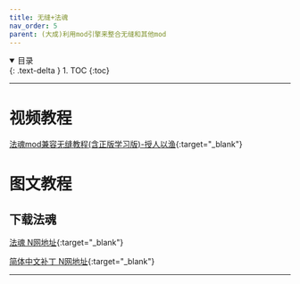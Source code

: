 ```yaml
---
title: 无缝+法魂
nav_order: 5
parent: (大成)利用mod引擎来整合无缝和其他mod
---
```


<details open markdown="block">
  <summary>
    目录
  </summary>
  {: .text-delta }
1. TOC
{:toc}
</details>

---

# 视频教程

[法魂mod兼容无缝教程(含正版学习版)-授人以渔](https://www.bilibili.com/video/BV1cLieYtE5d){:target="_blank"}

# 图文教程

## 下载法魂

[法魂 N网地址](https://www.nexusmods.com/eldenring/mods/3419){:target="_blank"}

[简体中文补丁 N网地址](https://www.nexusmods.com/eldenring/mods/3511){:target="_blank"}



---

